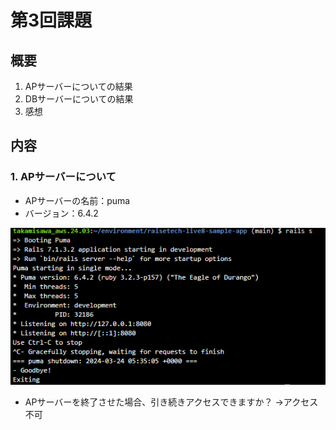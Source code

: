 # 第3回課題

## 概要

1. APサーバーについての結果
2. DBサーバーについての結果
3. 感想

## 内容

### 1. APサーバーについて

- APサーバーの名前：puma
- バージョン：6.4.2

![pumaのバージョン](/images/01_2_puma_version.png)

- APサーバーを終了させた場合、引き続きアクセスできますか？  →アクセス不可

